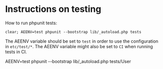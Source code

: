 # Instructions on testing



How to run phpunit tests:

	clear; AEENV=test phpunit --bootstrap lib/_autoload.php tests


The AEENV variable should be set to `test` in order to use the configuration in `etc/test/*`. The AEENV variable might also be set to `CI` when running tests in CI.









AEENV=test phpunit --bootstrap lib/_autoload.php tests/User
